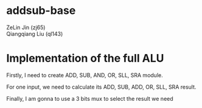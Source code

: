 # addsub-base

ZeLin Jin  (zj65)  
Qiangqiang Liu    (ql143)  

# Implementation of the full ALU

Firstly, I need to create ADD, SUB, AND, OR, SLL, SRA module.  

For one input, we need to calculate its ADD, SUB, ADD, OR, SLL, SRA result.  

Finally, I am gonna to use a 3 bits mux to select the result we need



 
